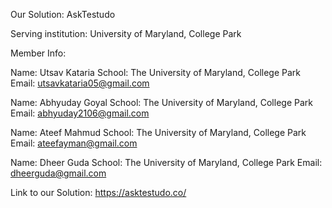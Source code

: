 
Our Solution: AskTestudo

Serving institution: University of Maryland, College Park 

Member Info: 

Name: Utsav Kataria 
School: The University of Maryland, College Park 
Email: utsavkataria05@gmail.com

Name: Abhyuday Goyal 
School: The University of Maryland, College Park 
Email: abhyuday2106@gmail.com

Name: Ateef Mahmud 
School: The University of Maryland, College Park 
Email: ateefayman@gmail.com

Name: Dheer Guda 
School: The University of Maryland, College Park 
Email: dheerguda@gmail.com


Link to our Solution: https://asktestudo.co/
